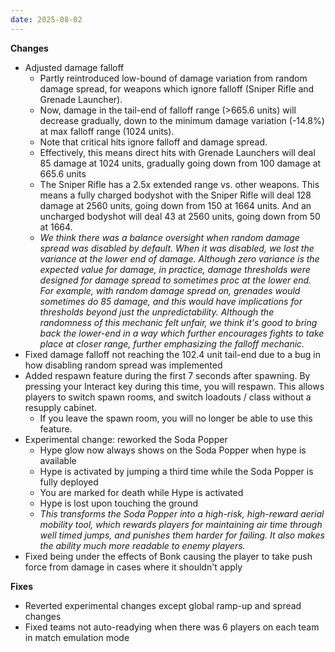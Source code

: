 ```yaml
---
date: 2025-08-02
---
```


**Changes**

* Adjusted damage falloff
  * Partly reintroduced low-bound of damage variation from random damage spread, for weapons which ignore falloff (Sniper Rifle and Grenade Launcher).
  * Now, damage in the tail-end of falloff range (>665.6 units) will decrease gradually, down to the minimum damage variation (-14.8%) at max falloff range (1024 units).
  * Note that critical hits ignore falloff and damage spread.
  * Effectively, this means direct hits with Grenade Launchers will deal 85 damage at 1024 units, gradually going down from 100 damage at 665.6 units
  * The Sniper Rifle has a 2.5x extended range vs. other weapons. This means a fully charged bodyshot with the Sniper Rifle will deal 128 damage at 2560 units, going down from 150 at 1664 units. And an uncharged bodyshot will deal 43 at 2560 units, going down from 50 at 1664.
  * _We think there was a balance oversight when random damage spread was disabled by default. When it was disabled, we lost the variance at the lower end of damage. Although zero variance is the expected value for damage, in practice, damage thresholds were designed for damage spread to sometimes proc at the lower end. For example, with random damage spread on, grenades would sometimes do 85 damage, and this would have implications for thresholds beyond just the unpredictability. Although the randomness of this mechanic felt unfair, we think it's good to bring back the lower-end in a way which further encourages fights to take place at closer range, further emphasizing the falloff mechanic._
* Fixed damage falloff not reaching the 102.4 unit tail-end due to a bug in how disabling random spread was implemented
* Added respawn feature during the first 7 seconds after spawning. By pressing your Interact key during this time, you will respawn. This allows players to switch spawn rooms, and switch loadouts / class without a resupply cabinet.
  * If you leave the spawn room, you will no longer be able to use this feature.
* Experimental change: reworked the Soda Popper
  * Hype glow now always shows on the Soda Popper when hype is available
  * Hype is activated by jumping a third time while the Soda Popper is fully deployed
  * You are marked for death while Hype is activated
  * Hype is lost upon touching the ground
  * _This transforms the Soda Popper into a high-risk, high-reward aerial mobility tool, which rewards players for maintaining air time through well timed jumps, and punishes them harder for failing. It also makes the ability much more readable to enemy players._
* Fixed being under the effects of Bonk causing the player to take push force from damage in cases where it shouldn't apply

**Fixes**

* Reverted experimental changes except global ramp-up and spread changes
* Fixed teams not auto-readying when there was 6 players on each team in match emulation mode
